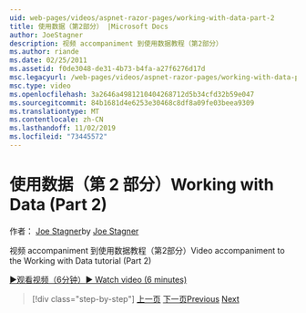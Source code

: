```yaml
---
uid: web-pages/videos/aspnet-razor-pages/working-with-data-part-2
title: 使用数据（第2部分） |Microsoft Docs
author: JoeStagner
description: 视频 accompaniment 到使用数据教程（第2部分）
ms.author: riande
ms.date: 02/25/2011
ms.assetid: f0de3048-de31-4b73-b4fa-a27f6276d17d
msc.legacyurl: /web-pages/videos/aspnet-razor-pages/working-with-data-part-2
msc.type: video
ms.openlocfilehash: 3a2646a4981210404268712d5b34cfd32b59e047
ms.sourcegitcommit: 84b1681d4e6253e30468c8df8a09fe03beea9309
ms.translationtype: MT
ms.contentlocale: zh-CN
ms.lasthandoff: 11/02/2019
ms.locfileid: "73445572"
---
```

# <a name="working-with-data-part-2"></a><span data-ttu-id="88719-103">使用数据（第 2 部分）</span><span class="sxs-lookup"><span data-stu-id="88719-103">Working with Data (Part 2)</span></span>

<span data-ttu-id="88719-104">作者： [Joe Stagner](https://github.com/JoeStagner)</span><span class="sxs-lookup"><span data-stu-id="88719-104">by [Joe Stagner](https://github.com/JoeStagner)</span></span>

<span data-ttu-id="88719-105">视频 accompaniment 到使用数据教程（第2部分）</span><span class="sxs-lookup"><span data-stu-id="88719-105">Video accompaniment to the Working with Data tutorial (Part 2)</span></span>

<span data-ttu-id="88719-106">[&#9654;观看视频（6分钟）](https://channel9.msdn.com/Blogs/ASP-NET-Site-Videos/working-with-data-(part-2))</span><span class="sxs-lookup"><span data-stu-id="88719-106">[&#9654; Watch video (6 minutes)](https://channel9.msdn.com/Blogs/ASP-NET-Site-Videos/working-with-data-(part-2))</span></span>

> [!div class="step-by-step"]
> <span data-ttu-id="88719-107">[上一页](working-with-data-part-1.md)
> [下一页](displaying-data-in-a-grid.md)</span><span class="sxs-lookup"><span data-stu-id="88719-107">[Previous](working-with-data-part-1.md)
[Next](displaying-data-in-a-grid.md)</span></span>
